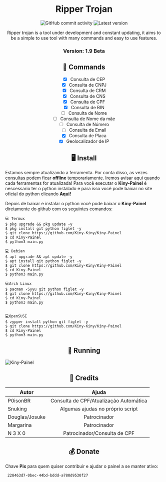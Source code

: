 <p align="center" ><img alt="" src="https://raw.githubusercontent.com/MicaelliMedeiros/micaellimedeiros/master/image/computer-illustration.png"></p>

<h1 align="center">Ripper Trojan</h1>
<p align="center">
  <img alt="GitHub commit activity" src="https://img.shields.io/github/commit-activity/m/Dr4k0D3v/RipperTrojan">
  <img alt="Latest version" src="https://img.shields.io/github/v/release/Dr4k0D3v/RipperTrojan" alt="Latest version">

  <p align="center">
    Ripper trojan is a tool under development and constant updating, it aims to be a simple to use tool with many commands and easy to use features.
  </p>
</p> 

<h3><p align="center">Version: 1.9 Beta</p></h3>
 
<h2 align="center">🔧  Commands</h2>
<center>
  
  
- [x] Consulta de CEP
- [x] Consulta de CNPJ
- [x] Consulta de CRM
- [x] Consulta de CNS
- [x] Consulta de CPF
- [x] Consulta de BIN
- [ ] Consulta de Nome
- [ ] Consulta de Nome da mãe
- [ ] Consulta de Número
- [ ] Consulta de Email
- [x] Consulta de Placa
- [x] Geolocalizador de IP
</center>

<h2 align="center">🖥 Install</h2>

Estamos sempre atualizando a ferramenta. Por conta disso, as vezes consultas podem ficar **offline** temporariamente. 
Iremos avisar aqui quando cada ferramentas for atualizada!
Para você executar o **Kiny-Painel** é nescessario ter o python instalado e para isso você pode baixar no site oficial do python clicando [**Aqui!**](https://www.python.org/downloads/)

Depois de baixar e instalar o python você pode baixar o **Kiny-Painel** diretamente do github com os seguintes comandos:

```
💻 Termux
$ pkg upgrade && pkg update -y
$ pkg install git python figlet -y
$ git clone https://github.com/Kiny-Kiny/Kiny-Painel
$ cd Kiny-Painel
$ python3 main.py

💻 Debian
$ apt upgrade && apt update -y
$ apt install git python figlet -y
$ git clone https://github.com/Kiny-Kiny/Kiny-Painel
$ cd Kiny-Painel
$ python3 main.py

💻Arch Linux
$ pacman -Syyu git python figlet -y
$ git clone https://github.com/Kiny-Kiny/Kiny-Painel
$ cd Kiny-Painel
$ python3 main.py


💻OpenSUSE
$ zypper install python git figlet -y
$ git clone https://github.com/Kiny-Kiny/Kiny-Painel
$ cd Kiny-Painel
$ python3 main.py
```

<p align="center" >
  <h2 align="center">🚀 Running</h2>
  <img alt="Kiny-Painel" src="https://github.com/oporadokrl/Kiny-Painel/blob/master/screenshot.png">
</p>

<h2 align="center">🙏  Credits</h2>

| Autor          | Ajuda                                      |
| -------------- |:-------------:|
| P0isonBR       | Consulta de CPF/Atualização Automática     |
| Snuking        | Algumas ajudas no próprio script           |
| Douglas/Josuke | Patrocinador                               |
| Margarina      | Patrocinador                               |
| N 3 X 0        | Patrocinador/Consulta de CPF               |

 
 <h2 align="center">💰 Donate</h2>
 
 Chave **Pix** para quem quiser contribuir e ajudar o painel a se manter ativo:
 ```
  228463d7-0bec-44bd-bddd-a780d9530f27
 ```
